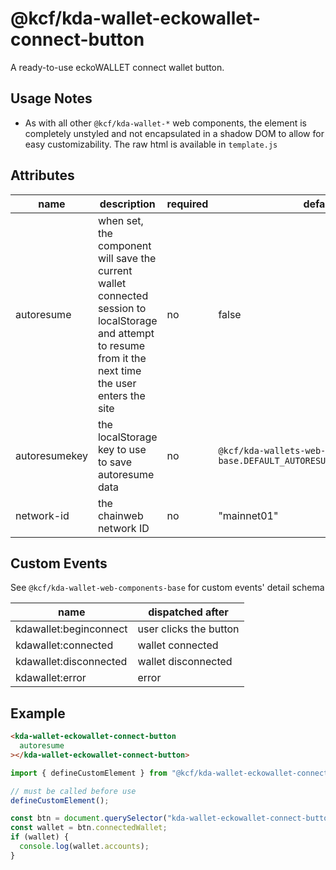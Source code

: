 # @kcf/kda-wallet-eckowallet-connect-button

A ready-to-use eckoWALLET connect wallet button.

## Usage Notes

- As with all other `@kcf/kda-wallet-*` web components, the element is completely unstyled and not encapsulated in a shadow DOM to allow for easy customizability. The raw html is available in `template.js`

## Attributes

| name          | description                                                                                                                                                 | required | default                                                                    |
| ------------- | ----------------------------------------------------------------------------------------------------------------------------------------------------------- | -------- | -------------------------------------------------------------------------- |
| autoresume    | when set, the component will save the current wallet connected session to localStorage and attempt to resume from it the next time the user enters the site | no       | false                                                                      |
| autoresumekey | the localStorage key to use to save autoresume data                                                                                                         | no       | `@kcf/kda-wallets-web-components-base.DEFAULT_AUTORESUME_LOCALSTORAGE_KEY` |
| network-id    | the chainweb network ID                                                                                                                                     | no       | "mainnet01"                                                                |

## Custom Events

See `@kcf/kda-wallet-web-components-base` for custom events' detail schema

| name                   | dispatched after       |
| ---------------------- | ---------------------- |
| kdawallet:beginconnect | user clicks the button |
| kdawallet:connected    | wallet connected       |
| kdawallet:disconnected | wallet disconnected    |
| kdawallet:error        | error                  |

## Example

```html
<kda-wallet-eckowallet-connect-button
  autoresume
></kda-wallet-eckowallet-connect-button>
```

```js
import { defineCustomElement } from "@kcf/kda-wallet-eckowallet-connect-button";

// must be called before use
defineCustomElement();

const btn = document.querySelector("kda-wallet-eckowallet-connect-button");
const wallet = btn.connectedWallet;
if (wallet) {
  console.log(wallet.accounts);
}
```
